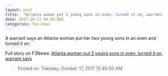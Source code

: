 ```yaml
---
layout: post
title:  "Atlanta woman put 2 young sons in oven, turned it on, warrant says"
date: 2017-10-17 00:45:00Z
categories: fox-news
---
```


A warrant says an Atlanta woman put her two young sons in an oven and turned it on.


Full story on F3News: [Atlanta woman put 2 young sons in oven, turned it on, warrant says](http://www.f3nws.com/n/r4BCnG)

> Posted on: Tuesday, October 17, 2017 12:45:00 AM
